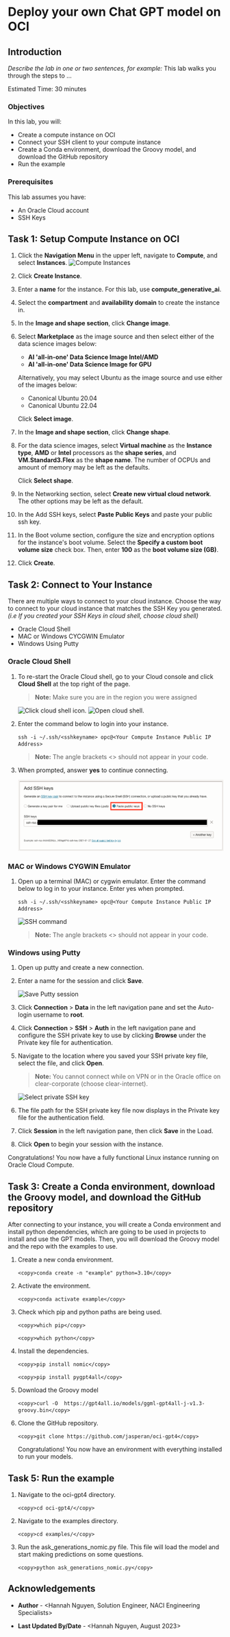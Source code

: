 # Deploy your own Chat GPT model on OCI

## Introduction

*Describe the lab in one or two sentences, for example:* This lab walks you through the steps to ...

Estimated Time: 30 minutes

### Objectives
<!-- EDIT THIS -->
In this lab, you will:
- Create a compute instance on OCI
- Connect your SSH client to your compute instance
- Create a Conda environment, download the Groovy model, and download the GitHub repository
- Run the example

### Prerequisites

This lab assumes you have:
- An Oracle Cloud account
- SSH Keys

<!-- IMAGES NEED TO BE PULLED FROM SETUP COMPUTE -->
## Task 1: Setup Compute Instance on OCI

1. Click the **Navigation Menu** in the upper left, navigate to **Compute**, and select **Instances**.
    ![Compute Instances](https://oracle-livelabs.github.io/common/images/console/compute-instances.png " ")

2. Click **Create Instance**.

3. Enter a **name** for the instance. For this lab, use **compute_generative_ai**.

4. Select the **compartment** and **availability domain** to create the instance in.

5. In the **Image and shape section**, click **Change image**.

6. Select **Marketplace** as the image source and then select either of the data science images below:

    - **AI 'all-in-one' Data Science Image Intel/AMD**
    - **AI 'all-in-one' Data Science Image for GPU**

   Alternatively, you may select Ubuntu as the image source and use either of the images below:

    - Canonical Ubuntu 20.04
    - Canonical Ubuntu 22.04

   Click **Select image**.

7. In the **Image and shape section**, click **Change shape**.

8. For the data science images, select **Virtual machine** as the **Instance type**, **AMD** or **Intel** processors as the **shape series**, and **VM.Standard3.Flex** as the **shape name**. The number of OCPUs and amount of memory may be left as the defaults.

   Click **Select shape**.

9. In the Networking section, select **Create new virtual cloud network**. The other options may be left as the default.

10. In the Add SSH keys, select **Paste Public Keys** and paste your public ssh key.

11. In the Boot volume section, configure the size and encryption options for the instance's boot volume. Select the **Specify a custom boot volume size** check box. Then, enter **100** as the **boot volume size (GB)**.

12. Click **Create**.

## Task 2: Connect to Your Instance

There are multiple ways to connect to your cloud instance.  Choose the way to connect to your cloud instance that matches the SSH Key you generated.  *(i.e If you created your SSH Keys in cloud shell, choose cloud shell)*

- Oracle Cloud Shell
- MAC or Windows CYCGWIN Emulator
- Windows Using Putty

### Oracle Cloud Shell

1. To re-start the Oracle Cloud shell, go to your Cloud console and click **Cloud Shell** at the top right of the page.
    >**Note:** Make sure you are in the region you were assigned

    ![Click cloud shell icon.](https://oracle-livelabs.github.io/common/images/console/cloud-shell.png " ")
    ![Open cloud shell.](https://oracle-livelabs.github.io/common/images/console/cloud-shell-open.png " ")

2.  Enter the command below to login into your instance.
    ````text
    ssh -i ~/.ssh/<sshkeyname> opc@<Your Compute Instance Public IP Address>
    ````

    >**Note:** The angle brackets <> should not appear in your code.

3.  When prompted, answer **yes** to continue connecting.

    ![SSH command](./images/ssh.png " ")

### MAC or Windows CYGWIN Emulator
1.  Open up a terminal (MAC) or cygwin emulator. Enter the command below to log in to your instance. Enter yes when prompted.

    ```text
    ssh -i ~/.ssh/<sshkeyname> opc@<Your Compute Instance Public IP Address>
    ```

    ![SSH command](./images/ssh-first-time.png " ")

    >**Note:** The angle brackets <> should not appear in your code.

### Windows using Putty

1.  Open up putty and create a new connection.

2.  Enter a name for the session and click **Save**.

    ![Save Putty session](./images/putty-setup.png " ")

3. Click **Connection** > **Data** in the left navigation pane and set the Auto-login username to **root**.

4. Click **Connection** > **SSH** > **Auth** in the left navigation pane and configure the SSH private key to use by clicking **Browse** under the Private key file for authentication.

5. Navigate to the location where you saved your SSH private key file, select the file, and click **Open**.
    >**Note:**  You cannot connect while on VPN or in the Oracle office on clear-corporate (choose clear-internet).

    ![Select private SSH key](./images/putty-auth.png " ")

6. The file path for the SSH private key file now displays in the Private key file for the authentication field.

7. Click **Session** in the left navigation pane, then click **Save** in the Load.

8. Click **Open** to begin your session with the instance.

Congratulations!  You now have a fully functional Linux instance running on Oracle Cloud Compute.

## Task 3: Create a Conda environment, download the Groovy model, and download the GitHub repository
After connecting to your instance, you will create a Conda environment and install python dependencies, which are going to be used in projects to install and use the GPT models. Then, you will download the Groovy model and the repo with the examples to use.

1. Create a new conda environment.

  	```
    <copy>conda create -n "example" python=3.10</copy>
    ```

2. Activate the environment.

  	```
    <copy>conda activate example</copy>
    ```

3. Check which pip and python paths are being used.

  	```
    <copy>which pip</copy>
    ```

  	```
    <copy>which python</copy>
    ```

4. Install the dependencies.

  	```
    <copy>pip install nomic</copy>
    ```

  	```
    <copy>pip install pygpt4all</copy>
    ```
5. Download the Groovy model

  	```
    <copy>curl -O  https://gpt4all.io/models/ggml-gpt4all-j-v1.3-groovy.bin</copy>
    ```

6. Clone the GitHub repository.

  	```
    <copy>git clone https://github.com/jasperan/oci-gpt4</copy>
    ```

   Congratulations!  You now have an environment with everything installed to run your models.

## Task 5: Run the example

1. Navigate to the oci-gpt4 directory.

  	```
    <copy>cd oci-gpt4/</copy>
    ```

2. Navigate to the examples directory.

  	```
    <copy>cd examples/</copy>
    ```
3. Run the ask_generations_nomic.py file. This file will load the model and start making predictions on some questions.

  	```
    <copy>python ask_generations_nomic.py</copy>
    ```
<!--
## Learn More

*(optional - include links to docs, white papers, blogs, etc)*

* [URL text 1](http://docs.oracle.com)
* [URL text 2](http://docs.oracle.com) -->

## Acknowledgements
* **Author** - <Hannah Nguyen, Solution Engineer, NACI Engineering Specialists>
<!-- * **Contributors** -  <Name, Group> -- optional -->
* **Last Updated By/Date** - <Hannah Nguyen, August 2023>
